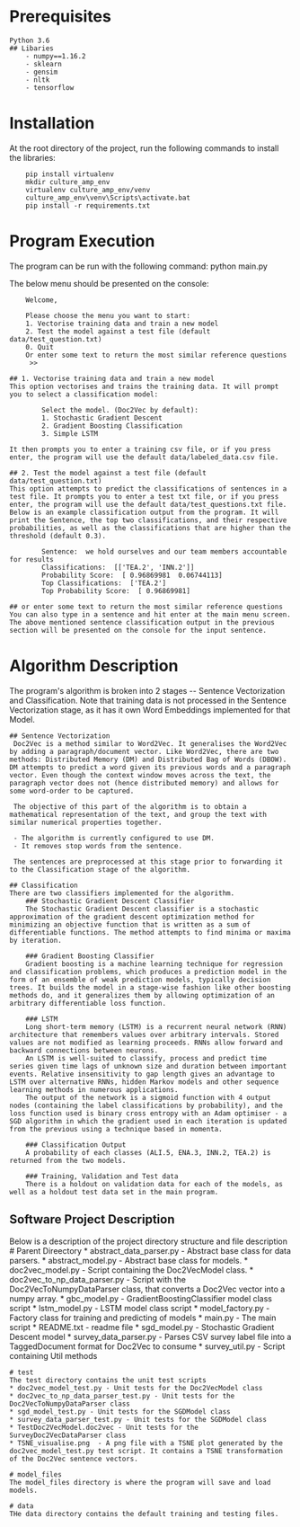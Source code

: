 # Prerequisites
	Python 3.6
	## Libaries
		- numpy==1.16.2
		- sklearn
		- gensim
		- nltk
		- tensorflow

# Installation
At the root directory of the project, run the following commands to install the libraries:
```console
	pip install virtualenv
	mkdir culture_amp_env
	virtualenv culture_amp_env/venv
	culture_amp_env\venv\Scripts\activate.bat
	pip install -r requirements.txt
```
# Program Execution
The program can be run with the following command:
	python main.py

The below menu should be presented on the console:
```console
	Welcome,

	Please choose the menu you want to start:
	1. Vectorise training data and train a new model
	2. Test the model against a test file (default data/test_question.txt)
	0. Quit
	Or enter some text to return the most similar reference questions
	 >>
```	
	## 1. Vectorise training data and train a new model
	This option vectorises and trains the training data. It will prompt you to select a classification model:
```console	
		Select the model. (Doc2Vec by default):
		1. Stochastic Gradient Descent
		2. Gradient Boosting Classification
		3. Simple LSTM
```
	It then prompts you to enter a training csv file, or if you press enter, the program will use the default data/labeled_data.csv file. 
	
	## 2. Test the model against a test file (default data/test_question.txt)
	This option attempts to predict the classifications of sentences in a test file. It prompts you to enter a test txt file, or if you press enter, the program will use the default data/test_questions.txt file. Below is an example classification output from the program. It will print the Sentence, the top two classifications, and their respective probabilities, as well as the classifications that are higher than the threshold (default 0.3).
```console		
		Sentence:  we hold ourselves and our team members accountable for results
		Classifications:  [['TEA.2', 'INN.2']]
		Probability Score:  [ 0.96869981  0.06744113]
		Top Classifications:  ['TEA.2']
		Top Probability Score:  [ 0.96869981]
```
	
	## or enter some text to return the most similar reference questions
	You can also type in a sentence and hit enter at the main menu screen. The above mentioned sentence classification output in the previous section will be presented on the console for the input sentence.
	
# Algorithm Description
The program's algorithm is broken into 2 stages -- Sentence Vectorization and Classification. Note that training data is not processed in the Sentence Vectorization stage, as it has it own Word Embeddings implemented for that Model.

	## Sentence Vectorization
	 Doc2Vec is a method similar to Word2Vec. It generalises the Word2Vec by adding a paragraph/document vector. Like Word2Vec, there are two methods: Distributed Memory (DM) and Distributed Bag of Words (DBOW). DM attempts to predict a word given its previous words and a paragraph vector. Even though the context window moves across the text, the paragraph vector does not (hence distributed memory) and allows for some word-order to be captured.
	 
	 The objective of this part of the algorithm is to obtain a mathematical representation of the text, and group the text with similar numerical properties together.
	 
	 - The algorithm is currently configured to use DM. 
	 - It removes stop words from the sentence.
	 
	 The sentences are preprocessed at this stage prior to forwarding it to the Classification stage of the algorithm.
	 
	## Classification
	There are two classifiers implemented for the algorithm.
		### Stochastic Gradient Descent Classifier
		The Stochastic Gradient Descent classifier is a stochastic approximation of the gradient descent optimization method for minimizing an objective function that is written as a sum of differentiable functions. The method attempts to find minima or maxima by iteration.
		
		### Gradient Boosting Classifier
		Gradient boosting is a machine learning technique for regression and classification problems, which produces a prediction model in the form of an ensemble of weak prediction models, typically decision trees. It builds the model in a stage-wise fashion like other boosting methods do, and it generalizes them by allowing optimization of an arbitrary differentiable loss function.

		### LSTM
		Long short-term memory (LSTM) is a recurrent neural network (RNN) architecture that remembers values over arbitrary intervals. Stored values are not modified as learning proceeds. RNNs allow forward and backward connections between neurons.
		An LSTM is well-suited to classify, process and predict time series given time lags of unknown size and duration between important events. Relative insensitivity to gap length gives an advantage to LSTM over alternative RNNs, hidden Markov models and other sequence learning methods in numerous applications.
		The output of the network is a sigmoid function with 4 output nodes (containing the label classifications by probability), and the loss function used is binary cross entropy with an Adam optimiser - a SGD algorithm in which the gradient used in each iteration is updated from the previous using a technique based in momenta.
		
		### Classification Output
		A probability of each classes (ALI.5, ENA.3, INN.2, TEA.2) is returned from the two models.
		
		### Training, Validation and Test data
		There is a holdout on validation data for each of the models, as well as a holdout test data set in the main program.


## Software Project Description
Below is a description of the project directory structure and file description
	# Parent Direectory
	* abstract_data_parser.py - Abstract base class for data parsers.
	* abstract_model.py - Abstract base class for models.
	* doc2vec_model.py - Script containing the Doc2VecModel class.
	* doc2vec_to_np_data_parser.py - Script with the Doc2VecToNumpyDataParser class, that converts a Doc2Vec vector into a numpy array.
	* gbc_model.py - GradientBoostingClassifier model class script
	* lstm_model.py - LSTM model class script
	* model_factory.py - Factory class for training and predicting of models
	* main.py - The main script
	* README.txt - readme file
	* sgd_model.py - Stochastic Gradient Descent model
	* survey_data_parser.py - Parses CSV survey label file into a TaggedDocument format for Doc2Vec to consume
	* survey_util.py - Script containing Util methods
	
	# test
	The test directory contains the unit test scripts
	* doc2vec_model_test.py - Unit tests for the Doc2VecModel class
	* doc2vec_to_np_data_parser_test.py - Unit tests for the Doc2VecToNumpyDataParser class
	* sgd_model_test.py - Unit tests for the SGDModel class
	* survey_data_parser_test.py - Unit tests for the SGDModel class
	* TestDoc2VecModel.doc2vec - Unit tests for the SurveyDoc2VecDataParser class
	* TSNE_visualise.png  - A png file with a TSNE plot generated by the doc2vec_model_test.py test script. It contains a TSNE transformation of the Doc2Vec sentence vectors.
	
	# model_files
	The model_files directory is where the program will save and load models.
	
	# data
	THe data directory contains the default training and testing files.

